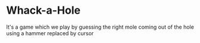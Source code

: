 # Whack-a-Hole
It's a game which we play by guessing the right mole coming out of the hole using a hammer replaced by cursor
